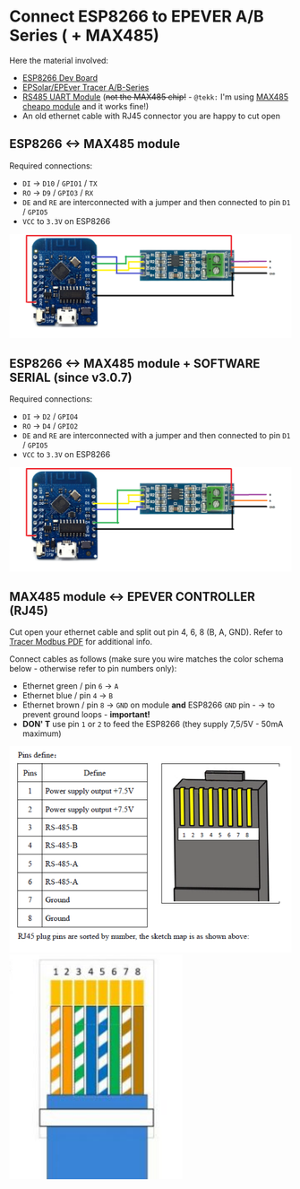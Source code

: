 # Connect  ESP8266  to EPEVER A/B Series ( + MAX485) 

Here the material involved:
* [ESP8266 Dev Board](https://www.aliexpress.com/wholesale?catId=0&initiative_id=SB_20170114172938&SearchText=esp8266+mini)
* [EPSolar/EPEver Tracer A/B-Series](https://www.aliexpress.com/wholesale?catId=0&initiative_id=SB_20170114172728&SearchText=tracer+mppt+rs485)
* [RS485 UART Module](https://www.aliexpress.com/wholesale?catId=0&initiative_id=SB_20170114172807&SearchText=uart+rs485) (~~not the MAX485 chip!~~ - `@tekk:` I'm using [MAX485 cheapo module](../images/max485_module.jpg) and it works fine!)
* An old ethernet cable with RJ45 connector you are happy to cut open


## ESP8266 <-> MAX485 module

Required connections:
- `DI` -> `D10` / `GPIO1` / `TX`
- `RO` -> `D9` / `GPIO3` / `RX`
- `DE` and `RE` are interconnected with a jumper and then connected to pin `D1` / `GPIO5`
- `VCC` to `3.3V` on ESP8266

![Alt text](../images/esp8266_hw_serial.png)	

## ESP8266 <-> MAX485 module + SOFTWARE SERIAL (since v3.0.7)

Required connections:
- `DI` -> `D2` / `GPIO4`
- `RO` -> `D4` / `GPIO2`
- `DE` and `RE` are interconnected with a jumper and then connected to pin `D1` / `GPIO5`
- `VCC` to `3.3V` on ESP8266

![Alt text](../images/esp8266_sw_serial.png)

## MAX485 module <-> EPEVER CONTROLLER (RJ45)

Cut open your ethernet cable and split out pin 4, 6, 8 (B, A, GND). Refer to [Tracer Modbus PDF](../docs/1733_modbus_protocol.pdf) for additional info.

Connect cables as follows (make sure you wire matches the color schema below - otherwise refer to pin numbers only):
- Ethernet green / pin `6` -> `A`
- Ethernet blue / pin `4` -> `B`
- Ethernet brown / pin `8` -> `GND` on module **and** ESP8266 `GND` pin
		- -> to prevent ground loops - **important!**
- **DON' T** use pin `1` or `2` to feed the ESP8266 (they supply 7,5/5V - 50mA maximum)

![EPEVER RJ485 SPEC](../images/epever_rj45_specs.png)
![ETH_T586B](../images/eth_t568b.png)

